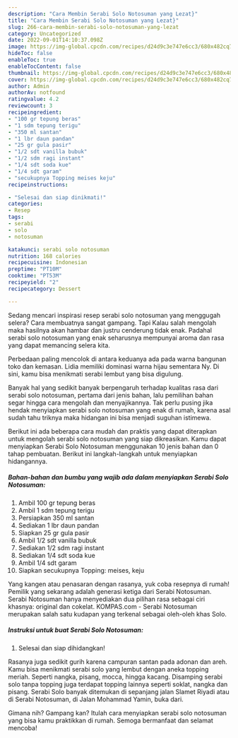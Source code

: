 ```yaml
---
description: "Cara Membin Serabi Solo Notosuman yang Lezat}"
title: "Cara Membin Serabi Solo Notosuman yang Lezat}"
slug: 266-cara-membin-serabi-solo-notosuman-yang-lezat
category: Uncategorized
date: 2022-09-01T14:10:37.098Z
image: https://img-global.cpcdn.com/recipes/d24d9c3e747e6cc3/680x482cq70/serabi-solo-notosuman-foto-resep-utama.jpg
hideToc: false
enableToc: true
enableTocContent: false
thumbnail: https://img-global.cpcdn.com/recipes/d24d9c3e747e6cc3/680x482cq70/serabi-solo-notosuman-foto-resep-utama.jpg
cover: https://img-global.cpcdn.com/recipes/d24d9c3e747e6cc3/680x482cq70/serabi-solo-notosuman-foto-resep-utama.jpg
author: Admin
authorAv: notfound
ratingvalue: 4.2
reviewcount: 3
recipeingredient:
- "100 gr tepung beras"
- "1 sdm tepung terigu"
- "350 ml santan"
- "1 lbr daun pandan"
- "25 gr gula pasir"
- "1/2 sdt vanilla bubuk"
- "1/2 sdm ragi instant"
- "1/4 sdt soda kue"
- "1/4 sdt garam"
- "secukupnya Topping meises keju"
recipeinstructions:

- "Selesai dan siap dinikmati!"
categories:
- Resep
tags:
- serabi
- solo
- notosuman

katakunci: serabi solo notosuman 
nutrition: 168 calories
recipecuisine: Indonesian
preptime: "PT10M"
cooktime: "PT53M"
recipeyield: "2"
recipecategory: Dessert

---
```



Sedang mencari inspirasi resep serabi solo notosuman yang menggugah selera? Cara membuatnya sangat gampang. Tapi Kalau salah mengolah maka hasilnya akan hambar dan justru cenderung tidak enak. Padahal serabi solo notosuman yang enak seharusnya mempunyai aroma dan rasa yang dapat memancing selera kita.


Perbedaan paling mencolok di antara keduanya ada pada warna bangunan toko dan kemasan. Lidia memiliki dominasi warna hijau sementara Ny. Di sini, kamu bisa menikmati serabi lembut yang bisa digulung.

Banyak hal yang sedikit banyak berpengaruh terhadap kualitas rasa dari serabi solo notosuman, pertama dari jenis bahan, lalu pemilihan bahan segar hingga cara mengolah dan menyajikannya. Tak perlu pusing jika hendak menyiapkan serabi solo notosuman yang enak di rumah, karena asal sudah tahu triknya maka hidangan ini bisa menjadi suguhan istimewa.


Berikut ini ada beberapa cara mudah dan praktis yang dapat diterapkan untuk mengolah serabi solo notosuman yang siap dikreasikan. Kamu dapat menyiapkan Serabi Solo Notosuman menggunakan 10 jenis bahan dan 0 tahap pembuatan. Berikut ini langkah-langkah untuk menyiapkan hidangannya.

<!--inarticleads1-->

##### Bahan-bahan dan bumbu yang wajib ada dalam menyiapkan Serabi Solo Notosuman:

1. Ambil 100 gr tepung beras
1. Ambil 1 sdm tepung terigu
1. Persiapkan 350 ml santan
1. Sediakan 1 lbr daun pandan
1. Siapkan 25 gr gula pasir
1. Ambil 1/2 sdt vanilla bubuk
1. Sediakan 1/2 sdm ragi instant
1. Sediakan 1/4 sdt soda kue
1. Ambil 1/4 sdt garam
1. Siapkan secukupnya Topping: meises, keju


Yang kangen atau penasaran dengan rasanya, yuk coba resepnya di rumah! Pemilik yang sekarang adalah generasi ketiga dari Serabi Notosuman. Serabi Notosuman hanya menyediakan dua pilihan rasa sebagai ciri khasnya: original dan cokelat. KOMPAS.com - Serabi Notosuman merupakan salah satu kudapan yang terkenal sebagai oleh-oleh khas Solo. 

<!--inarticleads2-->

##### Instruksi untuk buat Serabi Solo Notosuman:


1. Selesai dan siap dihidangkan!

Rasanya juga sedikit gurih karena campuran santan pada adonan dan areh. Kamu bisa menikmati serabi solo yang lembut dengan aneka topping meriah. Seperti nangka, pisang, mocca, hingga kacang. Disamping serabi solo tanpa topping juga terdapat topping lainnya seperti soklat, nangka dan pisang. Serabi Solo banyak ditemukan di sepanjang jalan Slamet Riyadi atau di Serabi Notosuman, di Jalan Mohammad Yamin, buka dari. 

Gimana nih? Gampang kan? Itulah cara menyiapkan serabi solo notosuman yang bisa kamu praktikkan di rumah. Semoga bermanfaat dan selamat mencoba!
